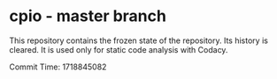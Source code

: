 # cpio - master branch

This repository contains the frozen state of the repository.
Its history is cleared. It is used only for static code
analysis with Codacy.

Commit Time: 1718845082
